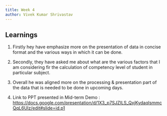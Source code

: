 ```yaml
---
title: Week 4
author: Vivek Kumar Shrivastav
---
```



## Learnings

1. Firstly hey have emphasize more on the presentation of data in concise format and the various ways in which it can be done.

2. Secondly, they have asked me about what are the various factors that I am considering fir the calculation of competency level of student in particular subject.

3. Overall he was aligned more on the processing & presentation part of the data that is needed to be done in upcoming days.

4. Link to PPT presented in Mid-term Demo :  https://docs.google.com/presentation/d/1X3_p7SJZILS_QxjKydaqlsmmcQqL6Ulz/edit#slide=id.p1
